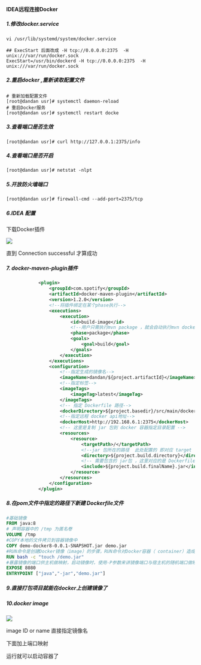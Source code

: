 #### IDEA远程连接Docker 

##### 1.修改docker.service

```shell
vi /usr/lib/systemd/system/docker.service

## ExecStart 后面改成 -H tcp://0.0.0.0:2375  -H unix:///var/run/docker.sock
ExecStart=/usr/bin/dockerd -H tcp://0.0.0.0:2375  -H unix:///var/run/docker.sock
```

##### 2.重启docker ,重新读取配置文件

```shell
# 重新加载配置文件
[root@dandan usr]# systemctl daemon-reload 
# 重启Docker服务
[root@dandan usr]# systemctl restart docke
```

##### 3.查看端口是否生效

```shell
[root@dandan usr]# curl http://127.0.0.1:2375/info
```

#####  4.查看端口是否开启

```shell
[root@dandan usr]# netstat -nlpt
```

##### 5.开放防火墙端口

```shell
[root@dandan usr]# firewall-cmd --add-port=2375/tcp
```

##### 6.IDEA 配置

下载Docker插件

![](E:\CodeData\Img\idea_docker_配置.png)

直到 Connection successful 才算成功

##### 7. docker-maven-plugin插件

```xml
			<plugin>
                <groupId>com.spotify</groupId>
                <artifactId>docker-maven-plugin</artifactId>
                <version>1.2.0</version>
                <!--将插件绑定在某个phase执行-->
                <executions>
                    <execution>
                        <id>build-image</id>
                        <!--用户只需执行mvn package ，就会自动执行mvn docker:build-->
                        <phase>package</phase>
                        <goals>
                            <goal>build</goal>
                        </goals>
                    </execution>
                </executions>
                <configuration>
                    <!--指定生成的镜像名-->
                    <imageName>dandan/${project.artifactId}</imageName>
                    <!--指定标签-->
                    <imageTags>
                        <imageTag>latest</imageTag>
                    </imageTags>
                    <!-- 指定 Dockerfile 路径-->
                    <dockerDirectory>${project.basedir}/src/main/docker</dockerDirectory>
                    <!--指定远程 docker api地址-->
                    <dockerHost>http://192.168.6.1:2375</dockerHost>
                    <!-- 这里是复制 jar 包到 docker 容器指定目录配置 -->
                    <resources>
                        <resource>
                            <targetPath>/</targetPath>
                            <!--jar 包所在的路径  此处配置的 即对应 target 目录-->
                            <directory>${project.build.directory}</directory>
                            <!-- 需要包含的 jar包 ，这里对应的是 Dockerfile中添加的文件名　-->
                            <include>${project.build.finalName}.jar</include>
                        </resource>
                    </resources>
                </configuration>
            </plugin>
```

##### 8.在pom文件中指定的路径下新建 Dockerfile文件

```dockerfile
#基础镜像
FROM java:8
# 声明容器中的 /tmp 为匿名卷
VOLUME /tmp
#COPY本地的文件拷贝到容器镜像中
COPY demo-docker8-0.0.1-SNAPSHOT.jar demo.jar
#RUN命令是创建Docker镜像（image）的步骤，RUN命令对Docker容器（ container）造成的改变是会被反映到创建的Docker镜像上的
RUN bash -c "touch /demo.jar"
#暴露镜像的端口供主机做映射，启动镜像时，使用-P参数来讲镜像端口与宿主机的随机端口做映射
EXPOSE 8080
ENTRYPOINT ["java","-jar","demo.jar"]
```

##### 9.直接打包项目就能在docker上创建镜像了

##### 10.docker image

![](E:\CodeData\Img\dockerimage.PNG)

image ID or name 直接指定镜像名

下面加上端口映射

运行就可以启动容器了